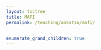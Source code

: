 ```yaml
---
layout: toctree
title: MAFI
permalink: /teaching/ankatso/mafi/


enumerate_grand_children: true
---
```

